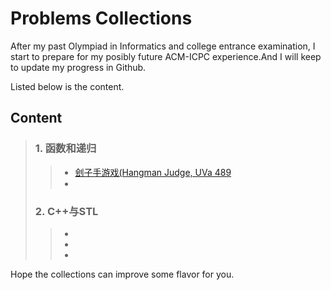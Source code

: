 # Problems Collections
After my past Olympiad in Informatics and college entrance examination, I start to prepare for my posibly future ACM-ICPC experience.And I will keep to update my progress in Github.

Listed below is the content.

## Content
> ### 1. 函数和递归
> > * [刽子手游戏(Hangman Judge, UVa 489](tests/UVa%20489%20%E5%88%BD%E5%AD%90%E6%89%8B%E6%B8%B8%E6%88%8F.md)
> > * 
> ### 2. C++与STL
> > * 
> > * 
> > * 

Hope the collections can improve some flavor for you.

